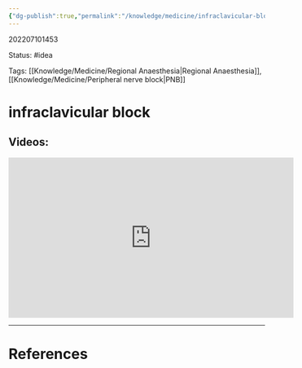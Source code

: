 ```yaml
---
{"dg-publish":true,"permalink":"/knowledge/medicine/infraclavicular-block/"}
---
```



202207101453

Status: #idea

Tags: [[Knowledge/Medicine/Regional Anaesthesia\|Regional Anaesthesia]], [[Knowledge/Medicine/Peripheral nerve block\|PNB]]

# infraclavicular block

## Videos:
<iframe width="560" height="315" src="https://www.youtube.com/embed/zEsDMPCpZKY" title="YouTube video player" frameborder="0" allow="accelerometer; autoplay; clipboard-write; encrypted-media; gyroscope; picture-in-picture" allowfullscreen></iframe>







___
# References